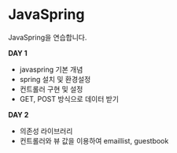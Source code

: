 # JavaSpring
JavaSpring을 연습합니다.

**DAY 1**
- javaspring 기본 개념
- spring 설치 및 환경설정
- 컨트롤러 구현 및 설정
- GET, POST 방식으로 데이터 받기

**DAY 2**
- 의존성 라이브러리
- 컨트롤러와 뷰 값을 이용하여 emaillist, guestbook 

